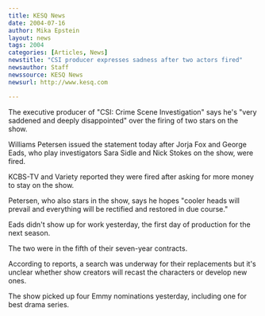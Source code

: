 ```yaml
---
title: KESQ News
date: 2004-07-16
author: Mika Epstein
layout: news
tags: 2004
categories: [Articles, News]
newstitle: "CSI producer expresses sadness after two actors fired"
newsauthor: Staff  
newssource: KESQ News  
newsurl: http://www.kesq.com  

---
```


The executive producer of "CSI: Crime Scene Investigation" says he's "very saddened and deeply disappointed" over the firing of two stars on the show.

Williams Petersen issued the statement today after Jorja Fox and George Eads, who play investigators Sara Sidle and Nick Stokes on the show, were fired.

KCBS-TV and Variety reported they were fired after asking for more money to stay on the show.

Petersen, who also stars in the show, says he hopes "cooler heads will prevail and everything will be rectified and restored in due course."

Eads didn't show up for work yesterday, the first day of production for the next season.

The two were in the fifth of their seven-year contracts.

According to reports, a search was underway for their replacements but it's unclear whether show creators will recast the characters or develop new ones.

The show picked up four Emmy nominations yesterday, including one for best drama series.

